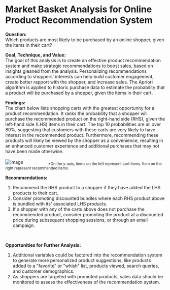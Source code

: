 # Market Basket Analysis for Online Product Recommendation System

**Question:**<br>
Which products are most likely to be purchased by an online shopper, given the items in their cart?<br>

**Goal, Technique, and Value:**<br>
The goal of this analysis is to create an effective product recommendation system and make strategic recommendations to boost sales, based on insights gleaned from the analysis. Personalizing recommendations according to shoppers' interests can help build customer engagement, create better rapport with the shopper, and increase sales. The Apriori algorithm is applied to historic purchase data to estimate the probability that a product will be purchased by a shopper, given the items in their cart.

**Findings:**<br>
The chart below lists shopping carts with the greatest opportunity for a product recommendation. It ranks the probability that a shopper will purchase the recommended product on the right-hand side (RHS), given the left-hand side (LHS) items in their cart. The top 10 probabilities are all over 80%, suggesting that customers with these carts are very likely to have interest in the recommended product. Furthermore, recommending these products will likely be viewed by the shopper as a convenience, resulting in an enhanced customer experience and additional purchases that may not have been made otherwise.<br>
<br>
![image](https://user-images.githubusercontent.com/30391113/171098428-a32f11ee-8e3f-41c1-be6a-fd9072a8fb62.png)
&nbsp;&nbsp;&nbsp;&nbsp;&nbsp;&nbsp;&nbsp;&nbsp;&nbsp;&nbsp;&nbsp;&nbsp;&nbsp;&nbsp;&nbsp;&nbsp;&nbsp;&nbsp;&nbsp;<sub>*On the y-axis, items on the left represent cart items. Item on the right represent recommended items.</sub>
<br>

**Recommendations:<br>**
1. Recommend the RHS product to a shopper if they have added the LHS products to their cart.<br>
2. Consider promoting discounted bundles where each RHS product above is bundled with its' associated LHS products.    
3. If a shopper with any of the carts above does not purchase the recommended product, consider promoting the product at a discounted price during subsequent shopping sessions, or through an email campaign. 
<br>

**Opportunities for Further Analysis:<br>**
1. Additional variables could be factored into the recommendation system to generate more personalized product suggestions, like products added to a "favorite" or "whish" list, products viewed, search queries, and customer demographics.<br>
2. As shoppers are targeted with promoted products, sales data should be monitored to assess the effectiveness of the recommendation system. 
<br>



